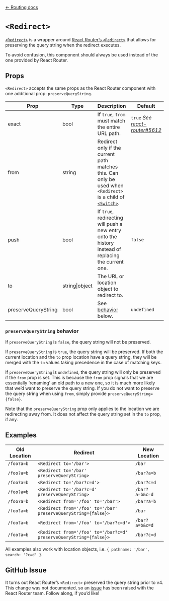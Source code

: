[← Routing docs](/docs/guides/routing)

# `<Redirect>`

[`<Redirect>`](/src/components/Routing/Redirect/index.js) is a wrapper around [React Router’s `<Redirect>`](https://reacttraining.com/react-router/web/api/Redirect) that allows for preserving the query string when the redirect executes.

To avoid confusion, this component should always be used instead of the one provided by React Router.

## Props

`<Redirect>` accepts the same props as the React Router component with one additional prop: `preserveQueryString`.

Prop|Type|Description|Default
---|---|---|---
exact|bool|If `true`, `from` must match the entire URL path.|`true` *See [react-router#5612](https://github.com/ReactTraining/react-router/pull/5612)*
from|string|Redirect only if the current path matches this. Can only be used when `<Redirect>` is a child of [`<Switch>`](https://reacttraining.com/react-router/web/api/Switch).|
push|bool|If `true`, redirecting will push a new entry onto the history instead of replacing the current one.|`false`
to|string\|object|The URL or location object to redirect to.|
preserveQueryString|bool|See [behavior](#preservequerystring-behavior) below.|`undefined`

### `preserveQueryString` behavior

If `preserveQueryString` is `false`, the query string will not be preserved.

If `preserveQueryString` is `true`, the query string will be preserved. If both the current location and the `to` prop location have a query string, they will be merged with the `to` values taking precedence in the case of matching keys.

If `preserveQueryString` is `undefined`, the query string will only be preserved if the `from` prop is set. This is because the `from` prop signals that we are essentially ‘renaming’ an old path to a new one, so it is much more likely that we’d want to preserve the query string. If you do not want to preserve the query string when using `from`, simply provide `preserveQueryString={false}`.

Note that the `preserveQueryString` prop only applies to the location we are redirecting away from. It does not affect the query string set in the `to` prop, if any.

## Examples

Old Location|Redirect|New Location
---|---|---
`/foo?a=b`|`<Redirect to='/bar'>`|`/bar`
`/foo?a=b`|`<Redirect to='/bar' preserveQueryString>`|`/bar?a=b`
`/foo?a=b`|`<Redirect to='/bar?c=d'>`|`/bar?c=d`
`/foo?a=b`|`<Redirect to='/bar?c=d' preserveQueryString>`|`/bar?a=b&c=d`
`/foo?a=b`|`<Redirect from='/foo' to='/bar'>`|`/bar?a=b`
`/foo?a=b`|`<Redirect from='/foo' to='/bar' preserveQueryString={false}>`|`/bar`
`/foo?a=b`|`<Redirect from='/foo' to='/bar?c=d'>`|`/bar?a=b&c=d`
`/foo?a=b`|`<Redirect from='/foo' to='/bar?c=d' preserveQueryString={false}>`|`/bar?c=d`

All examples also work with location objects, i.e. `{ pathname: '/bar', search: '?c=d' }`.

## GitHub Issue

It turns out React Router’s `<Redirect>` preserved the query string prior to v4. This change was not documented, so an [issue](https://github.com/ReactTraining/react-router/issues/5818) has been raised with the React Router team. Follow along, if you’d like!
